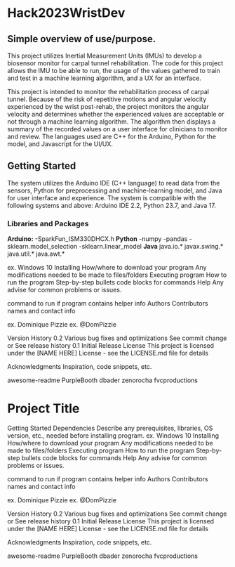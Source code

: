 # Hack2023WristDev
## Simple overview of use/purpose.
This project utilizes Inertial Measurement Units (IMUs) to develop a biosensor monitor for carpal tunnel rehabilitation. The code for this project allows the IMU to be able to run, the usage of the values gathered to train and test in a machine learning algorithm, and a UX for an interface.

This project is intended to monitor the rehabilitation process of carpal tunnel. Because of the risk of repetitive motions and angular velocity experienced by the wrist post-rehab, the project monitors the angular velocity and determines whether the experienced values are acceptable or not through a machine learning algorithm. The algorithm then displays a summary of the recorded values on a user interface for clinicians to monitor and review. The languages used are C++ for the Arduino, Python for the model, and Javascript for the UI/UX.

## Getting Started
The system utilizes the Arduino IDE (C++ language) to read data from the sensors, Python for preprocessing and machine-learning model, and Java for user interface and experience. The system is compatible with the following systems and above: Arduino IDE 2.2, Python 23.7, and Java 17.
### Libraries and Packages
**Arduino:** 
-SparkFun_ISM330DHCX.h
**Python**
-numpy
-pandas
-sklearn.model_selection
-sklearn.linear_model
**Java**
java.io.*
javax.swing.*
java.util.*
java.awt.*

ex. Windows 10
Installing
How/where to download your program
Any modifications needed to be made to files/folders
Executing program
How to run the program
Step-by-step bullets
code blocks for commands
Help
Any advise for common problems or issues.

command to run if program contains helper info
Authors
Contributors names and contact info

ex. Dominique Pizzie
ex. @DomPizzie

Version History
0.2
Various bug fixes and optimizations
See commit change or See release history
0.1
Initial Release
License
This project is licensed under the [NAME HERE] License - see the LICENSE.md file for details

Acknowledgments
Inspiration, code snippets, etc.

awesome-readme
PurpleBooth
dbader
zenorocha
fvcproductions

# Project Title

Getting Started
Dependencies
Describe any prerequisites, libraries, OS version, etc., needed before installing program.
ex. Windows 10
Installing
How/where to download your program
Any modifications needed to be made to files/folders
Executing program
How to run the program
Step-by-step bullets
code blocks for commands
Help
Any advise for common problems or issues.

command to run if program contains helper info
Authors
Contributors names and contact info

ex. Dominique Pizzie
ex. @DomPizzie

Version History
0.2
Various bug fixes and optimizations
See commit change or See release history
0.1
Initial Release
License
This project is licensed under the [NAME HERE] License - see the LICENSE.md file for details

Acknowledgments
Inspiration, code snippets, etc.

awesome-readme
PurpleBooth
dbader
zenorocha
fvcproductions
